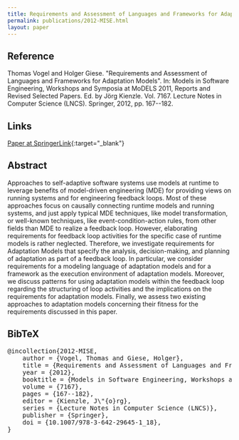 ```yaml
---
title: Requirements and Assessment of Languages and Frameworks for Adaptation Models
permalink: publications/2012-MISE.html
layout: paper
---
```


## Reference
Thomas Vogel and Holger Giese. "Requirements and Assessment of Languages and Frameworks for Adaptation Models". In: Models in Software Engineering, Workshops and Symposia at MoDELS 2011, Reports and Revised Selected Papers. Ed. by Jörg Kienzle. Vol. 7167. Lecture Notes in Computer Science (LNCS). Springer, 2012, pp. 167--182.

## Links
[Paper at SpringerLink](https://doi.org/10.1007/978-3-642-29645-1_18){:target="_blank"}

## Abstract
Approaches to self-adaptive software systems use models at runtime to leverage benefits of model-driven engineering (MDE) for providing views on running systems and for engineering feedback loops. Most of these approaches focus on causally connecting runtime models and running systems, and just apply typical MDE techniques, like model transformation, or well-known techniques, like event-condition-action rules, from other fields than MDE to realize a feedback loop. However, elaborating requirements for feedback loop activities for the specific case of runtime models is rather neglected. Therefore, we investigate requirements for Adaptation Models that specify the analysis, decision-making, and planning of adaptation as part of a feedback loop. In particular, we consider requirements for a modeling language of adaptation models and for a framework as the execution environment of adaptation models. Moreover, we discuss patterns for using adaptation models within the feedback loop regarding the structuring of loop activities and the implications on the requirements for adaptation models. Finally, we assess two existing approaches to adaptation models concerning their fitness for the requirements discussed in this paper.

## BibTeX

<div class="bibtex">
<pre>@incollection{2012-MISE,
    author = {Vogel, Thomas and Giese, Holger},
    title = {Requirements and Assessment of Languages and Frameworks for Adaptation Models},
    year = {2012},
    booktitle = {Models in Software Engineering, Workshops and Symposia at MoDELS 2011, Reports and Revised Selected Papers},
    volume = {7167},
    pages = {167--182},
    editor = {Kienzle, J\"{o}rg},
    series = {Lecture Notes in Computer Science (LNCS)},
    publisher = {Springer},
    doi = {10.1007/978-3-642-29645-1_18},
}</pre>
</div>
